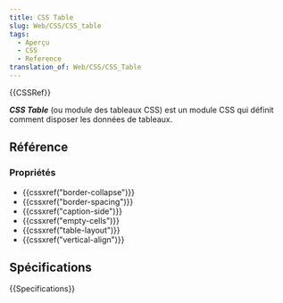 ```yaml
---
title: CSS Table
slug: Web/CSS/CSS_table
tags:
  - Aperçu
  - CSS
  - Reference
translation_of: Web/CSS/CSS_Table
---
```


{{CSSRef}}

**_CSS Table_** (ou module des tableaux CSS) est un module CSS qui définit comment disposer les données de tableaux.

## Référence

### Propriétés

- {{cssxref("border-collapse")}}
- {{cssxref("border-spacing")}}
- {{cssxref("caption-side")}}
- {{cssxref("empty-cells")}}
- {{cssxref("table-layout")}}
- {{cssxref("vertical-align")}}

## Spécifications

{{Specifications}}
